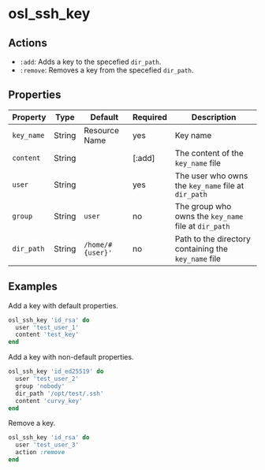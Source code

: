 # osl_ssh_key

## Actions

- `:add`: Adds a key to the specefied `dir_path`.
- `:remove`: Removes a key from the specefied `dir_path`.

## Properties

| Property   | Type   | Default          | Required | Description                                          |
|------------|--------|------------------|----------|------------------------------------------------------|
| `key_name` | String | Resource Name    | yes      | Key name                          |
| `content`  | String |                  | [:add]   | The content of the `key_name` file                   |
| `user`     | String |                  | yes      | The user who owns the `key_name` file at `dir_path`  |
| `group`    | String | `user`           | no       | The group who owns the `key_name` file at `dir_path` |
| `dir_path` | String | `/home/#{user}'` | no       | Path to the directory containing the `key_name` file |

## Examples

Add a key with default properties.

```ruby
osl_ssh_key 'id_rsa' do
  user 'test_user_1'
  content 'test_key'
end
```

Add a key with non-default properties.

```ruby
osl_ssh_key 'id_ed25519' do
  user 'test_user_2'
  group 'nobody'
  dir_path '/opt/test/.ssh'
  content 'curvy_key'
end
```

Remove a key.

```ruby
osl_ssh_key 'id_rsa' do
  user 'test_user_3'
  action :remove
end
```

